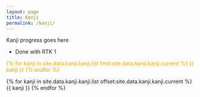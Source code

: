 ```yaml
---
layout: page
title: Kanji
permalink: /kanji/
---
```


Kanji progress goes here
- Done with RTK 1

<p>
<span style="color:orange;">
{% for kanji in site.data.kanji.kanji.list  limit:site.data.kanji.kanji.current %}
      {{ kanji }}
{% endfor %}
</span>

{% for kanji in site.data.kanji.kanji.list  offset:site.data.kanji.kanji.current %}
      {{ kanji }}
{% endfor %}
</p>
